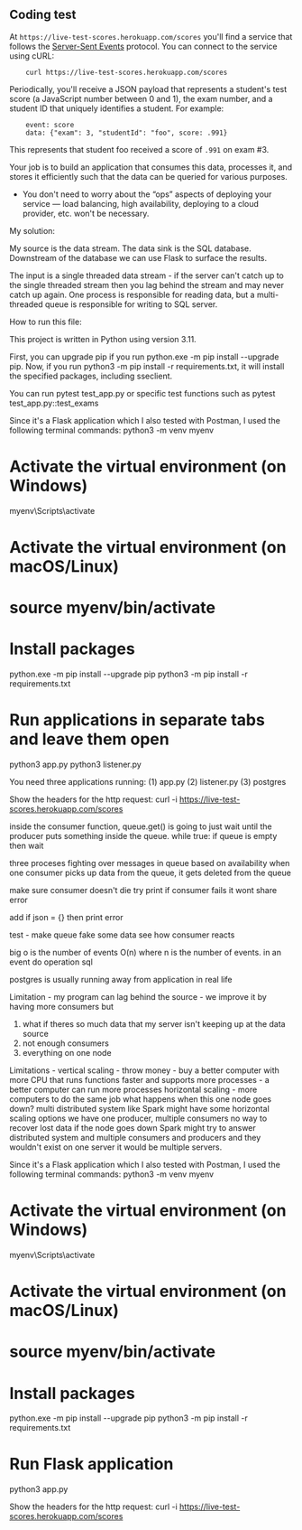## Coding test


At `https://live-test-scores.herokuapp.com/scores` you'll find a service that follows the [Server-Sent Events](https://html.spec.whatwg.org/multipage/server-sent-events.html#server-sent-events) protocol. You can connect to the service using cURL:

        curl https://live-test-scores.herokuapp.com/scores

Periodically, you'll receive a JSON payload that represents a student's test score (a JavaScript number between 0 and 1), the exam number, and a student ID that uniquely identifies a student. For example:

        event: score
        data: {"exam": 3, "studentId": "foo", score: .991}

This represents that student foo received a score of `.991` on exam #3. 

Your job is to build an application that consumes this data, processes it, and stores it efficiently such that the data can be queried for various purposes. 

* You don't need to worry about the “ops” aspects of deploying your service — load balancing, high availability, deploying to a cloud provider, etc. won't be necessary.



My solution:

My source is the data stream. The data sink is the SQL database. Downstream of the database we can use Flask to surface the results.

The input is a single threaded data stream - if the server can't catch up to the single threaded stream then you lag behind the stream and may never catch up again. One process is responsible for reading data, but a multi-threaded queue is responsible for writing to SQL server. 


How to run this file:

This project is written in Python using version 3.11.

First, you can upgrade pip if you run python.exe -m pip install --upgrade pip. Now, if you run python3 -m pip install -r requirements.txt, it will install the specified packages, including sseclient.

You can run pytest test_app.py or specific test functions such as pytest test_app.py::test_exams

Since it's a Flask application which I also tested with Postman, I used the following terminal commands:
python3 -m venv myenv
# Activate the virtual environment (on Windows)
myenv\Scripts\activate
# Activate the virtual environment (on macOS/Linux)
# source myenv/bin/activate
# Install packages
python.exe -m pip install --upgrade pip
python3 -m pip install -r requirements.txt
# Run applications in separate tabs and leave them open
python3 app.py
python3 listener.py


You need three applications running:
(1) app.py
(2) listener.py
(3) postgres


Show the headers for the http request:
curl -i https://live-test-scores.herokuapp.com/scores 

inside the consumer function, queue.get() is going to just wait until the producer puts something inside the queue. while true: if queue is empty then wait

three proceses fighting over messages in queue based on availability
when one consumer picks up data from the queue, it gets deleted from the queue

make sure consumer doesn't die 
try 
print
if consumer fails it wont share error

add if json = {}
then print error

test - 
make queue
fake some data
see how consumer reacts

big o is the number of events O(n) where n is the number of events. in an event do operation sql

postgres is usually running away from application in real life

Limitation - my program can lag behind the source - we improve it by having more consumers but 

1. what if theres so much data that my server isn't keeping up at the data source
2. not enough consumers
3. everything on one node

Limitations - 
vertical scaling - throw money - buy a better computer with more CPU that runs functions faster and supports more processes - a better computer can run more processes
horizontal scaling - more computers to do the same job
what happens when this one node goes down? multi distributed system like Spark might have some horizontal scaling options
we have one producer, multiple consumers
no way to recover lost data if the node goes down
Spark might try to answer distributed system and multiple consumers and producers and they wouldn't exist on one server it would be multiple servers.


Since it's a Flask application which I also tested with Postman, I used the following terminal commands:
python3 -m venv myenv
# Activate the virtual environment (on Windows)
myenv\Scripts\activate
# Activate the virtual environment (on macOS/Linux)
# source myenv/bin/activate
# Install packages
python.exe -m pip install --upgrade pip
python3 -m pip install -r requirements.txt
# Run Flask application 
python3 app.py

Show the headers for the http request:
curl -i https://live-test-scores.herokuapp.com/scores 
